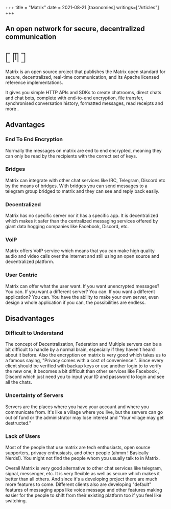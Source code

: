 +++
title = "Matrix"
date = 2021-08-21
[taxonomies]
writings=["Articles"]
+++

## An open network for secure, decentralized communication

```

┏━ ┏┳┓ ━┓
┃  ┃┃┃  ┃
┗━ ╹ ╹ ━┛

```

Matrix is an open source project that publishes the Matrix open standard for secure, decentralized, real-time communication, and its Apache licensed reference implementations.

It gives you simple HTTP APIs and SDKs to create chatrooms, direct chats and chat bots, complete with end-to-end encryption, file transfer, synchronised conversation history, formatted messages, read receipts and more .

## Advantages

### End To End Encryption 
Normally the messages on matrix are end to end encrypted, meaning they can only be read by the recipients with the correct set of keys.

### Bridges
Matrix can integrate with other chat services like IRC, Telegram, Discord etc by the means of bridges. With bridges you can send messages to a telegram group bridged to matrix and they can see and reply back easily.

### Decentralized
Matrix has no specific server nor it has a specific app. It is decentralized which makes it safer than the centralized messaging services offered by giant data hogging companies like Facebook, Discord, etc.

### VoIP
Matrix offers VoIP service which means that you can make high quality audio and video calls over the internet and still using an open source and decentralized platform.

### User Centric 
Matrix can offer what the user want. If you want unencrypted messages? You can. If you want a different server? You can. If you want a different application? You can. You have the ability to make your own server, even design a whole application if you can, the possibilities are endless.

## Disadvantages 

### Difficult to Understand 
The concept of Decentralization, Federation and Multiple servers can be a bit difficult to handle by a normal brain, especially if they haven't heard about it before. Also the encryption on matrix is very good which takes us to a famous saying, "Privacy comes with a cost of convenience.". Since every client should be verified with backup keys or use another login to to verify the new one, it becomes a bit difficult than other services like Facebook , Discord which just need you to input your ID and password to login and see all the chats.

### Uncertainty of Servers
Servers are the places where you have your account and where you communicate from. It's like a village where you live, but the servers can go out of fund or the administrator may lose interest and "Your village may get destructed."

### Lack of Users
Most of the people that use matrix are tech enthusiasts, open source supporters, privacy enthusiasts, and other people (ahmm ! Basically Nerds!). You might not find the people whom you usually talk to in Matrix.



Overall Matrix is very good alternative to other chat services like telegram, signal, messenger, etc. It is very flexible as well as secure which makes it better than all others. And since it's a developing project there are much more features to come. Different clients also are developing "default" features of messaging apps like voice message and other features making easier for the people to shift from their existing platform too if you feel like switching.

